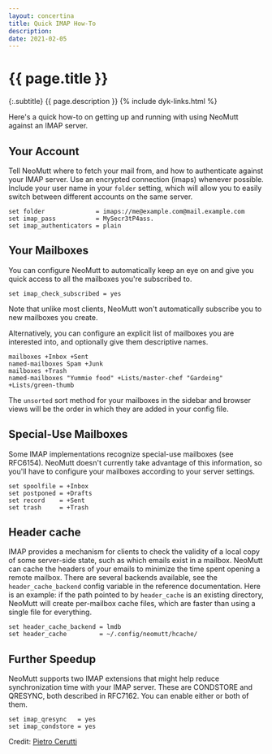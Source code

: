 ```yaml
---
layout: concertina
title: Quick IMAP How-To
description: 
date: 2021-02-05
---
```


# {{ page.title }}

{:.subtitle}
{{ page.description }}
{% include dyk-links.html %}

Here's a quick how-to on getting up and running with using NeoMutt against an
IMAP server.

## Your Account

Tell NeoMutt where to fetch your mail from, and how to authenticate against
your IMAP server. Use an encrypted connection (imaps) whenever possible.
Include your user name in your `folder` setting, which will allow you to easily
switch between different accounts on the same server.

```
set folder              = imaps://me@example.com@mail.example.com
set imap_pass           = MySecr3tP4ass.
set imap_authenticators = plain
```

## Your Mailboxes

You can configure NeoMutt to automatically keep an eye on and give you quick
access to all the mailboxes you're subscribed to.

```
set imap_check_subscribed = yes
```

Note that unlike most clients, NeoMutt won't automatically subscribe you to new
mailboxes you create.

Alternatively, you can configure an explicit list of mailboxes you are
interested into, and optionally give them descriptive names.

```
mailboxes +Inbox +Sent
named-mailboxes Spam +Junk
mailboxes +Trash
named-mailboxes "Yummie food" +Lists/master-chef "Gardeing" +Lists/green-thumb
```

The `unsorted` sort method for your mailboxes in the sidebar and browser views
will be the order in which they are added in your config file.

## Special-Use Mailboxes

Some IMAP implementations recognize special-use mailboxes (see RFC6154).
NeoMutt doesn't currently take advantage of this information, so you'll have to
configure your mailboxes according to your server settings.

```
set spoolfile = +Inbox
set postponed = +Drafts
set record    = +Sent
set trash     = +Trash
```

## Header cache

IMAP provides a mechanism for clients to check the validity of a local copy of
some server-side state, such as which emails exist in a mailbox. NeoMutt can
cache the headers of your emails to minimize the time spent opening a remote
mailbox. There are several backends available, see the `header_cache_backend`
config variable in the reference documentation. Here is an example: if the path
pointed to by `header_cache` is an existing directory, NeoMutt will create
per-mailbox cache files, which are faster than using a single file for
everything.

```
set header_cache_backend = lmdb
set header_cache         = ~/.config/neomutt/hcache/
```

## Further Speedup

NeoMutt supports two IMAP extensions that might help reduce synchronization
time with your IMAP server. These are CONDSTORE and QRESYNC, both described in
RFC7162. You can enable either or both of them.

```
set imap_qresync   = yes
set imap_condstore = yes
```

Credit: [Pietro Cerutti](https://github.com/gahr)
